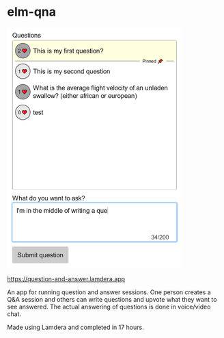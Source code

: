 # elm-qna

<img src="https://raw.githubusercontent.com/MartinSStewart/elm-qna/master/qna-screenshot.png" alt="Q&A screenshot" width="409" height="563">

https://question-and-answer.lamdera.app

An app for running question and answer sessions.
One person creates a Q&A session and others can write questions and upvote what they want to see answered.
The actual answering of questions is done in voice/video chat.

Made using Lamdera and completed in 17 hours.

